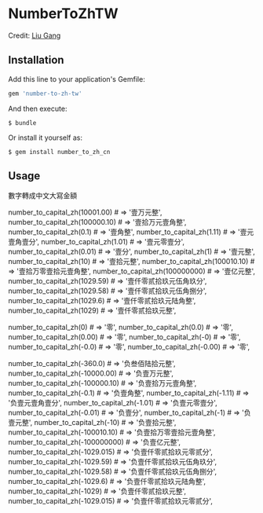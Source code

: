 # NumberToZhTW

Credit: [Liu Gang](https://github.com/liuganggang)

## Installation

Add this line to your application's Gemfile:

```ruby
gem 'number-to-zh-tw'
```

And then execute:

    $ bundle

Or install it yourself as:

    $ gem install number_to_zh_cn

## Usage

數字轉成中文大寫金額

number_to_capital_zh(10001.00)               # => '壹万元整',
number_to_capital_zh(100000.10)              # => '壹拾万元壹角整',
number_to_capital_zh(0.1)                    # => '壹角整',
number_to_capital_zh(1.11)                   # => '壹元壹角壹分',
number_to_capital_zh(1.01)                   # => '壹元零壹分',
number_to_capital_zh(0.01)                   # => '壹分',
number_to_capital_zh(1)                      # => '壹元整',
number_to_capital_zh(10)                     # => '壹拾元整',
number_to_capital_zh(100010.10)              # => '壹拾万零壹拾元壹角整',
number_to_capital_zh(100000000)              # => '壹亿元整',
number_to_capital_zh(1029.59)                # => '壹仟零贰拾玖元伍角玖分',
number_to_capital_zh(1029.58)                # => '壹仟零贰拾玖元伍角捌分',
number_to_capital_zh(1029.6)                 # => '壹仟零贰拾玖元陆角整',
number_to_capital_zh(1029)                   # => '壹仟零贰拾玖元整',

number_to_capital_zh(0)                      # => '零',
number_to_capital_zh(0.0)                    # => '零',
number_to_capital_zh(0.00)                   # => '零',
number_to_capital_zh(-0)                     # => '零',
number_to_capital_zh(-0.0)                   # => '零',
number_to_capital_zh(-0.00)                  # => '零',

number_to_capital_zh(-360.0)                 # => '负叁佰陆拾元整',
number_to_capital_zh(-10000.00)              # => '负壹万元整',
number_to_capital_zh(-100000.10)             # => '负壹拾万元壹角整',
number_to_capital_zh(-0.1)                   # => '负壹角整',
number_to_capital_zh(-1.11)                  # => '负壹元壹角壹分',
number_to_capital_zh(-1.01)                  # => '负壹元零壹分',
number_to_capital_zh(-0.01)                  # => '负壹分',
number_to_capital_zh(-1)                     # => '负壹元整',
number_to_capital_zh(-10)                    # => '负壹拾元整',
number_to_capital_zh(-100010.10)             # => '负壹拾万零壹拾元壹角整',
number_to_capital_zh(-100000000)             # => '负壹亿元整',
number_to_capital_zh(-1029.015)              # => '负壹仟零贰拾玖元零贰分',
number_to_capital_zh(-1029.59)               # => '负壹仟零贰拾玖元伍角玖分',
number_to_capital_zh(-1029.58)               # => '负壹仟零贰拾玖元伍角捌分',
number_to_capital_zh(-1029.6)                # => '负壹仟零贰拾玖元陆角整',
number_to_capital_zh(-1029)                  # => '负壹仟零贰拾玖元整',
number_to_capital_zh(-1029.015)              # => '负壹仟零贰拾玖元零贰分',


